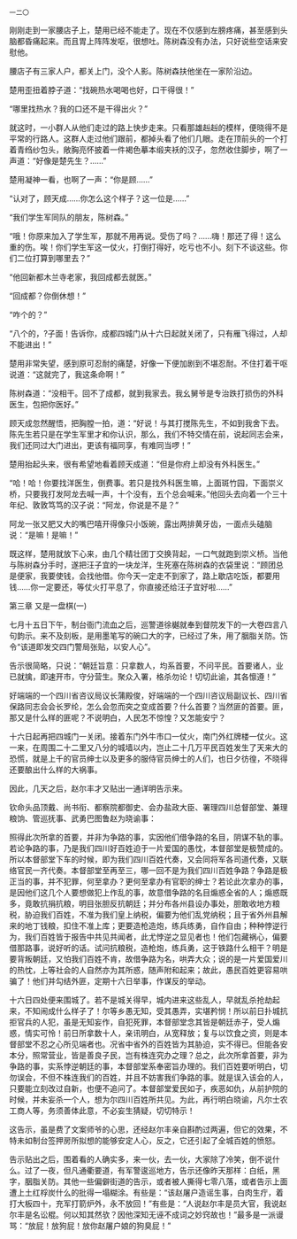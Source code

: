     一二〇 

   刚刚走到一家腰店子上，楚用已经不能走了。现在不仅感到左膀疼痛，甚至感到头脑都昏痛起来。而且胃上阵阵发呕，很想吐。陈树森没有办法，只好说些空话来安慰他。

   腰店子有三家人户，都关上门，没个人影。陈树森扶他坐在一家阶沿边。

   楚用歪扭着脖子道：“找碗热水喝喝也好，口干得很！”

   “哪里找热水？我的口还不是干得出火？”

   就这时，一小群人从他们走过的路上快步走来。只看那雄赳赳的模样，便晓得不是平常的行路人。这群人走过他们跟前，都掉头看了他们几眼。走在顶前头的一个打着青绉纱包头，敞胸亮怀披着一件褐色摹本缎夹袄的汉子，忽然收住脚步，啊了一声道：“好像是楚先生？……”

   楚用凝神一看，也啊了一声：“你是顾……”

   “认对了，顾天成……你怎么这个样子？这一位是……”

   “我们学生军同队的朋友，陈树森。”

   “哦！你原来加入了学生军，那就不用再说。受伤了吗？……嗨！那还了得！这么重的伤。唉！你们学生军这一仗火，打倒打得好，吃亏也不小。刻下不谈这些。你们二位打算到哪里去？”

   “他回新都木兰寺老家，我回成都去就医。”

   “回成都？你倒休想！”

   “咋个的？”

   “八个的，?子面！告诉你，成都四城门从十六日起就关闭了，只有雁飞得过，人却不能进出！”

   楚用非常失望，感到原可忍耐的痛楚，好像一下便加剧到不堪忍耐。不住打着干呕说道：“这就完了，我这条命啊！”

   陈树森道：“没相干。回不了成都，就到我家去。我幺舅爷是专治跌打损伤的外科医生，包把你医好。”

   顾天成忽然醒悟，把胸膛一拍，道：“好说！与其打搅陈先生，不如到我舍下去。陈先生若只是在学生军里才和你认识，那么，我们不特交情在前，说起同志会来，我们还同过大门进出，更该有福同享，有难同当啰！”

   楚用抬起头来，很有希望地看着顾天成道：“但是你府上却没有外科医生。”

   “哈！哈！你要找洋医生，倒费事。若只是找外科医生嘛，上面斑竹园，下面崇义桥，只要我打发阿龙去喊一声，十个没有，五个总会喊来。”他回头去向着一个三十年纪、敦敦笃笃的汉子说：“阿龙，你说是不是？”

   阿龙一张又肥又大的嘴巴嘻开得像只小饭碗，露出两排黄牙齿，一面点头磕脑说：“是嘛！是嘛！”

   既这样，楚用就放下心来，由几个精壮团丁交换背起，一口气就跑到崇义桥。当他与陈树森分手时，遂把汪子宜的一块龙洋，生死塞在陈树森的衣袋里说：“顾团总是便家，我要使钱，会找他借。你今天一定走不到家了，路上歇店吃饭，都要用钱……你一定要还，等仗火打平息了，你直接还给汪子宜好啦……”

   第三章 又是一盘棋(一)

   七月十五日下午，制台衙门流血之后，巡警道徐樾就奉到督院发下的一大卷四言八句韵示。来不及刻板，是用墨笔写的碗口大的字，已经过了朱，用了胭脂关防。饬令“该道即发交四门警局张贴，以安人心”。

   告示很简略，只说：“朝廷旨意：只拿数人，均系首要，不问平民。首要诸人，业已就擒，即速开市，守分营生。聚众入署，格杀勿论！切切此谕，其各懔遵！”

   好端端的一个四川省咨议局议长蒲殿俊，好端端的一个四川咨议局副议长、四川省保路同志会会长罗纶，怎么会忽而突之变成首要？什么首要？当然匪的首要。匪，那又是什么样的匪呢？不说明白，人民怎不惊惶？又怎能安宁？

   十六日起再把四城门一关闭。接着东门外牛市口一仗火，南门外红牌楼一仗火。这一来，在周围二十二里又八分的城墙以内，岂止二十几万平民百姓发生了天来大的恐慌，就是上千的官员绅士以及更多的服侍官员绅士的人们，也日夕彷徨，不晓得还要酿出什么样的大祸事。

   因此，几天之后，赵尔丰才又贴出一通详明告示来。

   钦命头品顶戴、尚书衔、都察院都御史、会办盐政大臣、署理四川总督部堂、兼理粮饷、管巡抚事、武勇巴图鲁赵为晓谕事：

   照得此次所拿的首要，并非为争路的事，实因他们借争路的名目，阴谋不轨的事。若论争路的事，乃是我们四川好百姓迫于一片爱国的愚忱，本督部堂是极赞成的。所以本督部堂下车的时候，即为我们四川百姓代奏，又会同将军各司道代奏，又联络官民一齐代奏。本督部堂至再至三，哪一回不是为我们四川百姓争路？争路是极正当的事，并不犯罪，何至拿办？更何至拿办有官职的绅士？若论此次拿办的事，是因他们这几个人要想做犯上作乱的事，故意借争路的名目煽惑全省的人；煽惑既多，竟敢抗捐抗粮，明目张胆反抗朝廷；并分布各州县设办事处，胆敢收地方粮税，胁迫我们百姓，不准为我们皇上纳税，偏要为他们乱党纳税；且于省外州县解来的地丁钱粮，扣住不准上库；更要造枪造炮，练兵练勇，自作自由；种种悖逆行为，我们百姓皆于报告中共见共闻者，此尤悖逆之显见者也！他们包藏祸心，偏要借那路事，说好听的话。试问抗粮税，造枪炮，练兵勇，这于铁路什么相干？明是要背叛朝廷，又怕我们百姓不肯，故借争路为名，哄弄大众；说的是一片爱国爱川的热忱，上等社会的人自然亦为其所惑，随声附和起来；故此，愚民百姓更容易哄骗了！他们并勾结外匪，定期十六日举事，作谋反的举动。

   十六日四处便来围城了。若不是城关得早，城内进来这些乱人，早就乱杀抢劫起来，不知闹成什么样子了！尔等乡愚无知，受其愚弄，实堪矜悯！所以前日扑城抗拒官兵的人犯，虽是无知妄作，自犯死罪，本督部堂念其皆是朝廷赤子，受人煽惑，情实可怜！前日所拿数十人，亲讯明白，从宽释放；复与以饮食之资，则是本督部堂不忍之心所见端者也。况省中省外的百姓皆为其胁迫，实不得已。但能各安本分，照常营业，皆是善良子民，岂有株连究办之理？总之，此次所拿首要，非为争路的事，实系悖逆朝廷的事，本督部堂系奉密旨办理的。我们百姓要听明白，切勿误会，不但不株连我们的百姓，并且不妨害我们争路的事。就是误入该会的人，只要能立刻改过自新，也便不追问了。本督部堂爱民如子，疾恶如仇，从前护院的时候，并未妄杀一个人，想为尔四川百姓所共见。为此，再行明白晓谕，凡尔士农工商人等，务须善体此意，不必妄生猜疑，切切特示！

   这告示，虽是费了文案师爷的心思，还经赵尔丰亲自斟酌过两遍，但它的效果，不特未如制台签押房所拟想的能够安定人心，反之，它还引起了全城百姓的愤怒。

   告示贴出之后，围着看的人确实多，来一伙，去一伙，大家除了冷笑，倒不说什么。过了一夜，但凡通衢要道，有军警逡巡地方，告示还像昨天那样：白纸，黑字，胭脂关防。其他一些偏僻街道的告示，或者被人撕得七零八落，或者告示上面遭上土红桴炭什么的批得一塌糊涂。有些是：“该赵屠户造谣生事，白肉生疔，着打大板四十，充军打箭炉外，永不放回！”有些是：“人说赵尔丰是员大官，我说赵尔丰是名讼棍。何以知其然欤？因他深知无诬不成词之妙窍故也！”最多是一派谩骂：“放屁！放狗屁！放你赵屠户娘的狗臭屁！”


